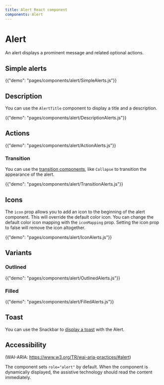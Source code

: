 ```yaml
---
title: Alert React component
components: Alert
---
```


# Alert

<p class="description">An alert displays a prominent message and related optional actions.</p>

## Simple alerts

{{"demo": "pages/components/alert/SimpleAlerts.js"}}

## Description

You can use the `AlertTitle` component to display a title and a description.

{{"demo": "pages/components/alert/DescriptionAlerts.js"}}

## Actions

{{"demo": "pages/components/alert/ActionAlerts.js"}}

### Transition

You can use the [transition components](/components/transitions/), like `Collapse` to transition the appearance of the alert.

{{"demo": "pages/components/alert/TransitionAlerts.js"}}

## Icons

The `icon` prop allows you to add an icon to the beginning of the alert component.
This will override the default color icon.
You can change the default color icon mapping with the `iconMapping` prop.
Setting the icon prop to false will remove the icon altogether.

{{"demo": "pages/components/alert/IconAlerts.js"}}

## Variants

### Outlined

{{"demo": "pages/components/alert/OutlinedAlerts.js"}}

### Filled

{{"demo": "pages/components/alert/FilledAlerts.js"}}

## Toast

You can use the Snackbar to [display a toast](/components/snackbars/#customized-snackbars) with the Alert.

## Accessibility

(WAI-ARIA: https://www.w3.org/TR/wai-aria-practices/#alert)

The component sets `role="alert"` by default.
When the component is dynamically displayed, the assistive technology should read the content immediately.
